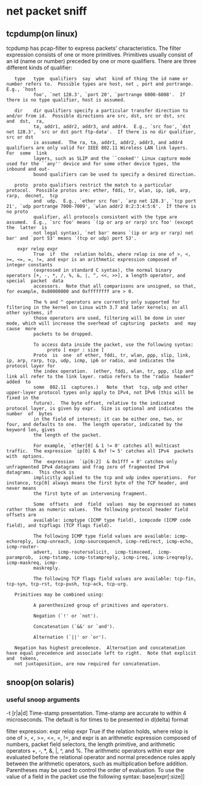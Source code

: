 # net packet sniff 

## tcpdump(on linux)
tcpdump has pcap-filter to express packets' characteristics.
 The filter expression consists of one or more primitives.  Primitives usually consist of an id (name or number) preceded by one or more qualifiers.
       There are three different kinds of qualifier:

       type   type  qualifiers  say  what  kind of thing the id name or number refers to.  Possible types are host, net , port and portrange.  E.g., `host
              foo', `net 128.3', `port 20', `portrange 6000-6008'.  If there is no type qualifier, host is assumed.

       dir    dir qualifiers specify a particular transfer direction to and/or from id.  Possible directions are src, dst, src or dst, src  and  dst,  ra,
              ta, addr1, addr2, addr3, and addr4.  E.g., `src foo', `dst net 128.3', `src or dst port ftp-data'.  If there is no dir qualifier, src or dst
              is assumed.  The ra, ta, addr1, addr2, addr3, and addr4 qualifiers are only valid for IEEE 802.11 Wireless LAN link layers.  For  some  link
              layers, such as SLIP and the ``cooked'' Linux capture mode used for the ``any'' device and for some other device types, the inbound and out‐
              bound qualifiers can be used to specify a desired direction.

       proto  proto qualifiers restrict the match to a particular protocol.  Possible protos are: ether, fddi, tr, wlan, ip, ip6, arp, rarp,  decnet,  tcp
              and  udp.  E.g., `ether src foo', `arp net 128.3', `tcp port 21', `udp portrange 7000-7009', `wlan addr2 0:2:3:4:5:6'.  If there is no proto
              qualifier, all protocols consistent with the type are assumed.  E.g., `src foo' means `(ip or arp or rarp) src foo' (except  the  latter  is
              not legal syntax), `net bar' means `(ip or arp or rarp) net bar' and `port 53' means `(tcp or udp) port 53'.

        expr relop expr
              True  if  the  relation holds, where relop is one of >, <, >=, <=, =, !=, and expr is an arithmetic expression composed of integer constants
              (expressed in standard C syntax), the normal binary operators [+, -, *, /, %, &, |, ^, <<, >>], a length operator, and special  packet  data
              accessors.  Note that all comparisons are unsigned, so that, for example, 0x80000000 and 0xffffffff are > 0.

              The % and ^ operators are currently only supported for filtering in the kernel on Linux with 3.7 and later kernels; on all other systems, if
              those operators are used, filtering will be done in user mode, which will increase the overhead of capturing  packets  and  may  cause  more
              packets to be dropped.

              To access data inside the packet, use the following syntax:
                   proto [ expr : size ]
              Proto  is  one  of ether, fddi, tr, wlan, ppp, slip, link, ip, arp, rarp, tcp, udp, icmp, ip6 or radio, and indicates the protocol layer for
              the index operation.  (ether, fddi, wlan, tr, ppp, slip and link all refer to the link layer. radio refers to the "radio  header"  added  to
              some  802.11  captures.)   Note  that  tcp, udp and other upper-layer protocol types only apply to IPv4, not IPv6 (this will be fixed in the
              future).  The byte offset, relative to the indicated protocol layer, is given by expr.  Size is optional and indicates the number  of  bytes
              in the field of interest; it can be either one, two, or four, and defaults to one.  The length operator, indicated by the keyword len, gives
              the length of the packet.

              For example, `ether[0] & 1 != 0' catches all multicast traffic.  The expression `ip[0] & 0xf != 5' catches all IPv4  packets  with  options.
              The  expression  `ip[6:2]  & 0x1fff = 0' catches only unfragmented IPv4 datagrams and frag zero of fragmented IPv4 datagrams.  This check is
              implicitly applied to the tcp and udp index operations.  For instance, tcp[0] always means the first byte of the TCP header, and never means
              the first byte of an intervening fragment.

              Some  offsets  and  field  values  may be expressed as names rather than as numeric values.  The following protocol header field offsets are
              available: icmptype (ICMP type field), icmpcode (ICMP code field), and tcpflags (TCP flags field).

              The following ICMP type field values are available: icmp-echoreply, icmp-unreach, icmp-sourcequench, icmp-redirect, icmp-echo,  icmp-router‐
              advert,  icmp-routersolicit,  icmp-timxceed,  icmp-paramprob,  icmp-tstamp, icmp-tstampreply, icmp-ireq, icmp-ireqreply, icmp-maskreq, icmp-
              maskreply.

              The following TCP flags field values are available: tcp-fin, tcp-syn, tcp-rst, tcp-push, tcp-ack, tcp-urg.

       Primitives may be combined using:

              A parenthesized group of primitives and operators.

              Negation (`!' or `not').

              Concatenation (`&&' or `and').

              Alternation (`||' or `or').

       Negation has highest precedence.  Alternation and concatenation have equal precedence and associate left to right.  Note that explicit and  tokens,
       not juxtaposition, are now required for concatenation.




## snoop(on solaris)
### useful snoop arguments
-t [r|a|d]
Time-stamp presentation. Time-stamp are accurate to within 4 microseconds. The default is for times to be presented in d(delta) format

filter expression: expr relop expr
True if the relation holds, where relop is one of >, <, >=, <=, =, !=, and expr is an arithmetic expression composed of numbers, packet field selectors, the length primitive, and arithmetic operators +, -, *, &, |, ^, and %. The arithmetic operators within expr are evaluated before the relational operator and normal precedence rules apply between the arithmetic operators, such as multiplication before addition. Parentheses may be used to control the order of evaluation. To use the value of a field in the packet use the following syntax:
base[expr[:size]]

